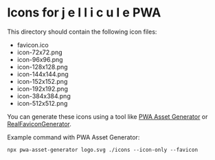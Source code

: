 # Icons for j e l l i c u l e PWA

This directory should contain the following icon files:

- favicon.ico
- icon-72x72.png
- icon-96x96.png
- icon-128x128.png
- icon-144x144.png
- icon-152x152.png
- icon-192x192.png
- icon-384x384.png
- icon-512x512.png

You can generate these icons using a tool like [PWA Asset Generator](https://github.com/onderceylan/pwa-asset-generator) or [RealFaviconGenerator](https://realfavicongenerator.net/).

Example command with PWA Asset Generator:
```
npx pwa-asset-generator logo.svg ./icons --icon-only --favicon
```

